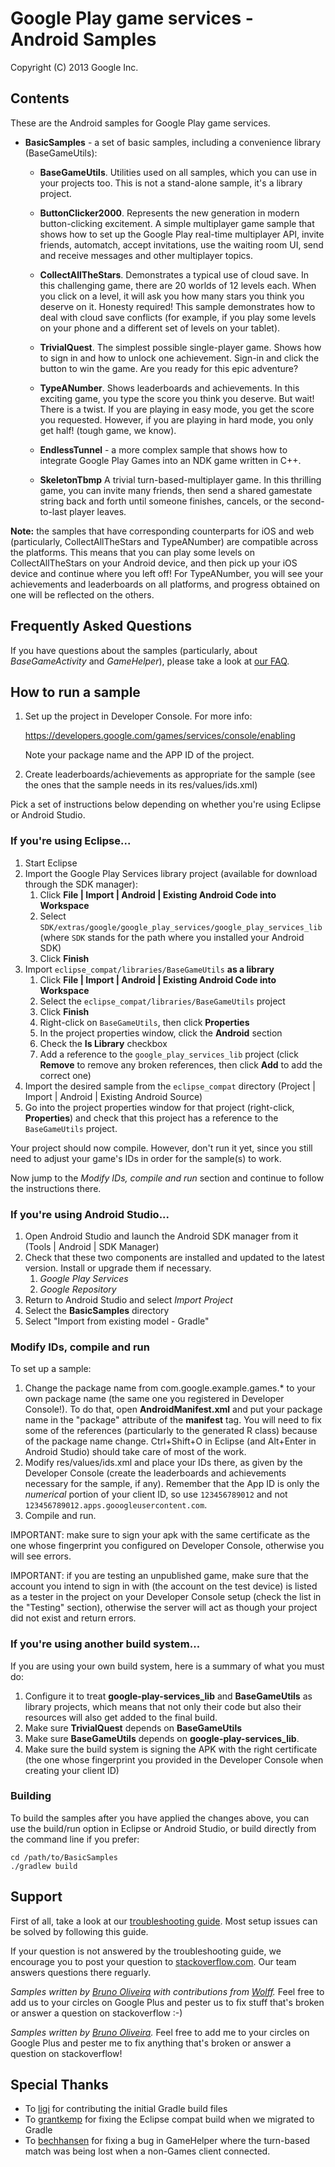 Google Play game services - Android Samples
===========================================
Copyright (C) 2013 Google Inc.

<h2>Contents</h2>

These are the Android samples for Google Play game services.

* **BasicSamples** - a set of basic samples, including a convenience library (BaseGameUtils):

    * **BaseGameUtils**. Utilities used on all samples, which you can use in your projects too. This is not a stand-alone sample, it's a library project.

    * **ButtonClicker2000**. Represents the new generation in modern button-clicking excitement. A simple multiplayer game sample that shows how to set up the Google Play real-time multiplayer API, invite friends, automatch, accept invitations, use the waiting room UI, send and receive messages and other multiplayer topics.

    * **CollectAllTheStars**. Demonstrates a typical use of cloud save. In this challenging game, there are 20 worlds of 12 levels each. When you click on a level, it will ask you how many stars you think you deserve on it. Honesty required! This sample demonstrates how to deal with cloud save conflicts (for example, if you play some levels on your phone and a different set of levels on your tablet).

    * **TrivialQuest**. The simplest possible single-player game. Shows how to sign in and how to unlock one achievement. Sign-in and click the button to win the game. Are you ready for this epic adventure?

    * **TypeANumber**. Shows leaderboards and achievements. In this exciting game, you type the score you think you deserve. But wait! There is a twist. If you are playing in easy mode, you get the score you requested. However, if you are playing in hard mode, you only get half! (tough game, we know).

   * **EndlessTunnel** - a more complex sample that shows how to integrate Google Play Games into an NDK game written in C++.

   * **SkeletonTbmp** A trivial turn-based-multiplayer game.  In this thrilling game, you can invite many friends, then send a shared gamestate string back and forth until someone finishes, cancels, or the second-to-last player leaves.


**Note:** the samples that have corresponding counterparts for iOS and web (particularly, CollectAllTheStars and TypeANumber) are compatible across the platforms. This means that you can play some levels on CollectAllTheStars on your Android device, and then pick up your iOS device and continue where you left off! For TypeANumber, you will see your achievements and leaderboards on all platforms, and progress obtained on one will be reflected on the others.

<h2>Frequently Asked Questions</h2>

If you have questions about the samples (particularly, about *BaseGameActivity* and *GameHelper*), please
take a look at [our FAQ](https://github.com/playgameservices/android-samples/blob/master/FAQ.txt).

<h2>How to run a sample</h2>

1. Set up the project in Developer Console. For more info:

      https://developers.google.com/games/services/console/enabling
 
   Note your package name and the APP ID of the project.

1. Create leaderboards/achievements as appropriate for the sample
   (see the ones that the sample needs in its res/values/ids.xml)

Pick a set of instructions below depending on whether you're using Eclipse or Android Studio.

<h3>If you're using Eclipse...</h3>

1. Start Eclipse
1. Import the Google Play Services library project (available for download through the SDK manager):
    1. Click **File | Import | Android | Existing Android Code into Workspace**
    1. Select `SDK/extras/google/google_play_services/google_play_services_lib` (where `SDK` stands for the path where you installed your Android SDK)
    1. Click **Finish**
1. Import `eclipse_compat/libraries/BaseGameUtils` **as a library**
    1. Click **File | Import | Android | Existing Android Code into Workspace**
    1. Select the `eclipse_compat/libraries/BaseGameUtils` project
    1. Click **Finish**
    1. Right-click on `BaseGameUtils`, then click **Properties**
    1. In the project properties window, click the **Android** section
    1. Check the **Is Library** checkbox
    1. Add a reference to the `google_play_services_lib` project (click **Remove** to remove any broken references, then click **Add** to add the correct one)
1. Import the desired sample from the `eclipse_compat` directory (Project | Import | Android | Existing Android Source)
1. Go into the project properties window for that project (right-click, **Properties**) and check that this project has a reference to the `BaseGameUtils` project.

Your project should now compile. However, don't run it yet, since you still need to adjust your game's IDs
in order for the sample(s) to work.

Now jump to the *Modify IDs, compile and run* section and continue to follow the instructions there.

<h3>If you're using Android Studio...</h3>

1. Open Android Studio and launch the Android SDK manager from it (Tools | Android | SDK Manager)
1. Check that these two components are installed and updated to the latest version. Install or upgrade
   them if necessary.
   1. *Google Play Services*
   1. *Google Repository*
1. Return to Android Studio and select *Import Project*
1. Select the **BasicSamples** directory
1. Select "Import from existing model - Gradle"

<h3>Modify IDs, compile and run</h3>

To set up a sample:

1. Change the package name from com.google.example.games.\* to your own package name
   (the same one you registered in Developer Console!). To do that, open **AndroidManifest.xml** and put
   your package name in the "package" attribute of the **manifest** tag. You will need to
   fix some of the references (particularly to the generated R class) because of the package name
   change. Ctrl+Shift+O in Eclipse (and Alt+Enter in Android Studio) should take care of most of the work.
1. Modify res/values/ids.xml and place your IDs there, as given by the
   Developer Console (create the leaderboards and achievements necessary for
   the sample, if any). Remember that the App ID is only the *numerical* portion
   of your client ID, so use `123456789012` and not `123456789012.apps.gooogleusercontent.com`.
1. Compile and run.

IMPORTANT: make sure to sign your apk with the same certificate
as the one whose fingerprint you configured on Developer Console, otherwise
you will see errors.

IMPORTANT: if you are testing an unpublished game, make sure that the account you intend
to sign in with (the account on the test device) is listed as a tester in the
project on your Developer Console setup (check the list in the "Testing"
section), otherwise the server will act as though your project did not exist and
return errors.

<h3>If you're using another build system...</h3>

If you are using your own build system, here is a summary of what you must do:

1. Configure it to treat **google-play-services_lib** and **BaseGameUtils** as library projects, which means that not only their code but also their resources will also get added to the final build.
1. Make sure **TrivialQuest** depends on **BaseGameUtils**
1. Make sure **BaseGameUtils** depends on **google-play-services_lib**.
1. Make sure the build system is signing the APK with the right certificate (the one whose fingerprint you provided in the Developer Console when creating your client ID)

<h3>Building</h3>
To build the samples after you have applied the changes above, you can use the build/run option in
Eclipse or Android Studio, or build directly from the command line if you prefer:

    cd /path/to/BasicSamples
    ./gradlew build

<h2>Support</h2>

First of all, take a look at our [troubleshooting guide](https://developers.google.com/games/services/android/troubleshooting). Most setup issues can be solved by following this guide.

If your question is not answered by the troubleshooting guide, we encourage you to post your question to [stackoverflow.com](stackoverflow.com). Our team answers questions there reguarly.

*Samples written by [Bruno Oliveira](http://plus.google.com/+BrunoOliveira) with contributions from [Wolff](http://plus.google.com/+WolffDobson).* Feel free to add us to your circles on Google Plus and pester us to fix stuff that's broken or answer a question on stackoverflow :-)

*Samples written by [Bruno Oliveira](http://plus.google.com/+BrunoOliveira).* Feel free to add me to your circles on Google Plus and pester me to fix anything that's broken or answer a question on stackoverflow!

<h2>Special Thanks</h2>

* To [ligi](http://github.com/ligi) for contributing the initial Gradle build files
* To [grantkemp](https://github.com/grantkemp) for fixing the Eclipse compat build when we migrated to Gradle
* To [bechhansen](https://github.com/bechhansen) for fixing a bug in GameHelper where the turn-based match was being lost when a non-Games client connected.

